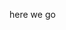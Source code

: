 here we go

<!---
Dennis-Gega/Dennis-Gega is a ✨ special ✨ repository because its `README.md` (this file) appears on your GitHub profile.
You can click the Preview link to take a look at your changes.
--->
